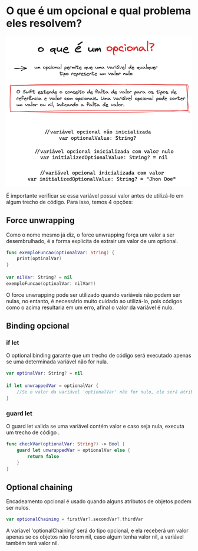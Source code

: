 # O que é um opcional e qual problema eles resolvem?

![](/resources/optionals.png)

É importante verificar se essa variável possui valor antes de utilizá-lo em algum trecho de código. Para isso, temos 4 opções:

## Force unwrapping

Como o nome mesmo já diz, o force unwrapping força um valor a ser desembrulhado, é a forma explicita de extrair um valor de um optional.

~~~swift
func exemploFuncao(optionalVar: String) {
    print(optinalVar)
}

var nilVar: String? = nil
exemploFuncao(optinalVar: nilVar!)
~~~

O force unwrapping pode ser utilizado quando variáveis não podem ser nulas, no entanto, é necessário muito cuidado ao utilizá-lo, pois códigos como o acima resultaria em um erro, afinal o valor da variável é nulo.

## Binding opcional

### if let
O optional binding garante que um trecho de código será executado apenas se uma determinada variável não for nula.

~~~swift
var optinalVar: String? = nil

if let unwrappedVar = optionalVar {
    //Se o valor da variável 'optionalVar' não for nulo, ele será atribuido á variável 'unwrappedVar' e o código dentro da closure será executado.
}
~~~

### guard let
O guard let valida se uma variável contém valor e caso seja nula, executa um trecho de código .

~~~swift
func checkVar(optionalVar: String?) -> Bool {
    guard let unwrappedVar = optionalVar else {
        return false
    }
}
~~~

## Optional chaining
Encadeamento opcional é usado quando alguns atributos de objetos podem ser nulos.

~~~swift
var optionalChaining = firstVar?.secondVar?.thirdVar
~~~
A varíavel 'optionalChaining' será do tipo opcional, e ela receberá um valor apenas se os objetos não forem nil, caso algum tenha valor nil, a variável também terá valor nil.
